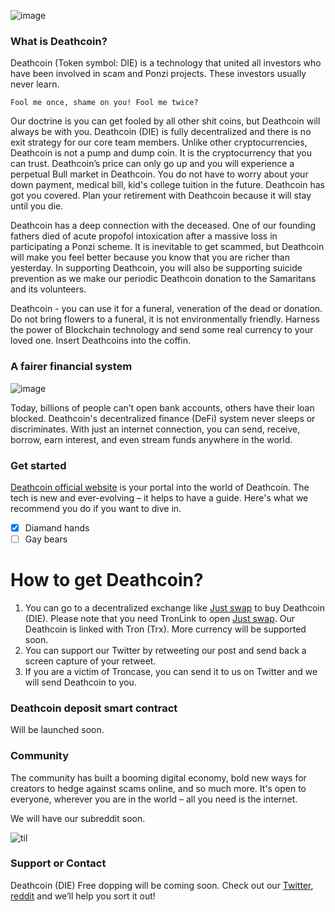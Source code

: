 ![image](https://pbs.twimg.com/media/EfH5EyUXkAA5Jse.png)


### What is Deathcoin?

Deathcoin (Token symbol: DIE) is a technology that united all investors who have been involved in scam and Ponzi projects. These investors usually never learn. 

``Fool me once, shame on you! Fool me twice?``

Our doctrine is you can get fooled by all other shit coins, but Deathcoin will always be with you. Deathcoin (DIE) is fully decentralized and there is no exit strategy for our core team members. Unlike other cryptocurrencies, Deathcoin is not a pump and dump coin. It is the cryptocurrency that you can trust. Deathcoin’s price can only go up and you will experience a perpetual Bull market in Deathcoin. You do not have to worry about your down payment, medical bill, kid's college tuition in the future. Deathcoin has got you covered. Plan your retirement with Deathcoin because it will stay until you die.

Deathcoin has a deep connection with the deceased. One of our founding fathers died of acute propofol intoxication after a massive loss in participating a Ponzi scheme. It is inevitable to get scammed, but Deathcoin will make you feel better because you know that you are richer than yesterday. In supporting Deathcoin, you will also be supporting suicide prevention as we make our periodic Deathcoin donation to the Samaritans and its volunteers.

Deathcoin - you can use it for a funeral, veneration of the dead or donation. Do not bring flowers to a funeral, it is not environmentally friendly. Harness the power of Blockchain technology and send some real currency to your loved one. Insert Deathcoins into the coffin.  

### A fairer financial system

![image](https://mk0appinventiv4394ey.kinstacdn.com/wp-content/uploads/sites/1/2020/02/components-of-Decentralized-finance.png)

Today, billions of people can’t open bank accounts, others have their loan blocked. Deathcoin's decentralized finance (DeFi) system never sleeps or discriminates. With just an internet connection, you can send, receive, borrow, earn interest, and even stream funds anywhere in the world.

### Get started
[Deathcoin official website](https://deathcoinofficial.github.io/Deathcoin/) is your portal into the world of Deathcoin. The tech is new and ever-evolving – it helps to have a guide. Here's what we recommend you do if you want to dive in.

- [x] Diamand hands
- [ ] Gay bears

# How to get Deathcoin?
1. You can go to a decentralized exchange like [Just swap](https://justswap.org/?lang=en-US#/scan/detail/trx/TByyFshwBL16vH7rWFEcN83RRbBjZUQ7ER) to buy Deathcoin (DIE). Please note that you need TronLink to open [Just swap](https://justswap.org/?lang=en-US#/scan/detail/trx/TByyFshwBL16vH7rWFEcN83RRbBjZUQ7ER). Our Deathcoin is linked with Tron (Trx). More currency will be supported soon.
2. You can support our Twitter by retweeting our post and send back a screen capture of your retweet. 
3. If you are a victim of Troncase, you can send it to us on Twitter and we will send Deathcoin to you. 

### Deathcoin deposit smart contract
Will be launched soon.

### Community
The community has built a booming digital economy, bold new ways for creators to hedge against scams online, and so much more. It's open to everyone, wherever you are in the world – all you need is the internet.

We will have our subreddit soon.

![til](https://media.tenor.com/images/9eeb440b74b6faa7bf8563f12ba9a5c9/tenor.gif)


### Support or Contact
Deathcoin (DIE) Free dopping will be coming soon. Check out our [Twitter](https://mobile.twitter.com/deathcoinoffic1/media), [reddit](https://www.reddit.com/user/DeathcoinOfficial) and we’ll help you sort it out!
